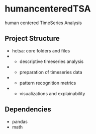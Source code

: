# humancenteredTSA
human centered TimeSeries Analysis

## Project Structure
- hctsa: core folders and files
- - descriptive timeseries analysis
- - preparation of timeseries data
- - pattern recognition metrics
- - visualizations and explainability

## Dependencies
- pandas
- math
